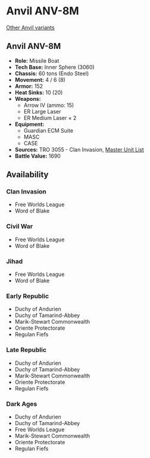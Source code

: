 # Anvil ANV-8M

[Other Anvil variants](../anvil.md)

## Anvil ANV-8M
- **Role:** Missile Boat
- **Tech Base:** Inner Sphere (3060)
- **Chassis:** 60 tons (Endo Steel)
- **Movement:** 4 / 6 (8)
- **Armor:** 152
- **Heat Sinks:** 10 (20)
- **Weapons:**
  - Arrow IV (ammo: 15)
  - ER Large Laser
  - ER Medium Laser × 2
- **Equipment:**
  - Guardian ECM Suite
  - MASC
  - CASE
- **Sources:** TRO 3055 - Clan Invasion, [Master Unit List](http://masterunitlist.info/Unit/Details/53/anvil-anv-8m)
- **Battle Value:** 1690

## Availability

### Clan Invasion
- Free Worlds League
- Word of Blake

### Civil War
- Free Worlds League
- Word of Blake

### Jihad
- Free Worlds League
- Word of Blake

### Early Republic
- Duchy of Andurien
- Duchy of Tamarind-Abbey
- Marik-Stewart Commonwealth
- Oriente Protectorate
- Regulan Fiefs

### Late Republic
- Duchy of Andurien
- Duchy of Tamarind-Abbey
- Marik-Stewart Commonwealth
- Oriente Protectorate
- Regulan Fiefs

### Dark Ages
- Duchy of Andurien
- Duchy of Tamarind-Abbey
- Free Worlds League
- Marik-Stewart Commonwealth
- Oriente Protectorate
- Regulan Fiefs

